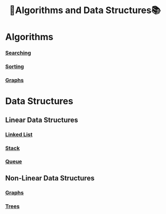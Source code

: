 <h1 align="center"> 🤖Algorithms and Data Structures📚 </h1>

# Algorithms

### [Searching]()
### [Sorting]()
### [Graphs]()

# Data Structures

## Linear Data Structures

### [Linked List]()
### [Stack]()
### [Queue]()

## Non-Linear Data Structures

### [Graphs]()
### [Trees]()